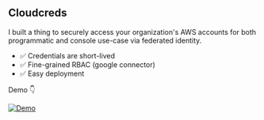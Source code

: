 ## Cloudcreds

I built a thing to securely access your organization's AWS accounts for both programmatic and console use-case via federated identity.

- ✅ Credentials are short-lived
- ✅ Fine-grained RBAC (google connector)
- ✅ Easy deployment

Demo 👇

[![Demo](https://img.youtube.com/vi/onBf6JFj-IU/0.jpg)](https://www.youtube.com/watch?v=onBf6JFj-IU)